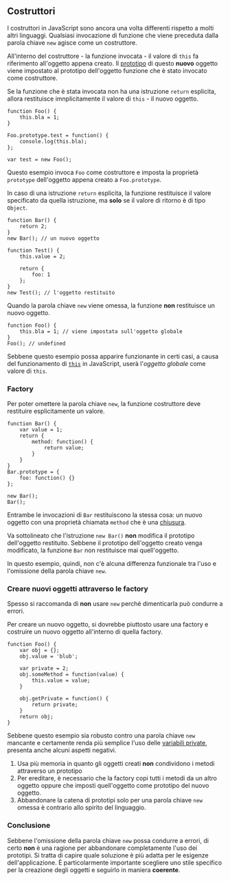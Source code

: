 ## Costruttori

I costruttori in JavaScript sono ancora una volta differenti rispetto a molti altri linguaggi. Qualsiasi invocazione di funzione che viene preceduta dalla parola chiave `new` agisce come un costruttore.

All'interno del costruttore - la funzione invocata - il valore di `this` fa riferimento all'oggetto appena creato. Il [prototipo](#object.prototype) di questo **nuovo** oggetto viene impostato al prototipo dell'oggetto funzione che è stato invocato come costruttore.

Se la funzione che è stata invocata non ha una istruzione `return` esplicita, allora restituisce imnplicitamente il valore di `this` - il nuovo oggetto.

    function Foo() {
        this.bla = 1;
    }

    Foo.prototype.test = function() {
        console.log(this.bla);
    };

    var test = new Foo();

Questo esempio invoca `Foo` come costruttore e imposta la proprietà `prototype` dell'oggetto appena creato a `Foo.prototype`.

In caso di una istruzione `return` esplicita, la funzione restituisce il valore specificato da quella istruzione, ma **solo** se il valore di ritorno è di tipo `Object`.

    function Bar() {
        return 2;
    }
    new Bar(); // un nuovo oggetto

    function Test() {
        this.value = 2;

        return {
            foo: 1
        };
    }
    new Test(); // l'oggetto restituito

Quando la parola chiave `new` viene omessa, la funzione **non** restituisce un nuovo oggetto.

    function Foo() {
        this.bla = 1; // viene impostata sull'oggetto globale
    }
    Foo(); // undefined

Sebbene questo esempio possa apparire funzionante in certi casi, a causa del funzionamento di [`this`](#function.this) in JavaScript, userà l'*oggetto globale* come valore di `this`.

### Factory

Per poter omettere la parola chiave `new`, la funzione costruttore deve restituire esplicitamente un valore.

    function Bar() {
        var value = 1;
        return {
            method: function() {
                return value;
            }
        }
    }
    Bar.prototype = {
        foo: function() {}
    };

    new Bar();
    Bar();

Entrambe le invocazioni di `Bar` restituiscono la stessa cosa: un nuovo oggetto con una proprietà chiamata `method` che è una [chiusura](#function.closures).

Va sottolineato che l'istruzione `new Bar()` **non** modifica il prototipo dell'oggetto restituito. Sebbene il prototipo dell'oggetto creato venga modificato, la funzione `Bar` non restituisce mai quell'oggetto.

In questo esempio, quindi, non c'è alcuna differenza funzionale tra l'uso e l'omissione della parola chiave `new`.

### Creare nuovi oggetti attraverso le factory

Spesso si raccomanda di **non** usare `new` perché dimenticarla può condurre a errori.

Per creare un nuovo oggetto, si dovrebbe piuttosto usare una factory e costruire un nuovo oggetto all'interno di quella factory.

    function Foo() {
        var obj = {};
        obj.value = 'blub';

        var private = 2;
        obj.someMethod = function(value) {
            this.value = value;
        }

        obj.getPrivate = function() {
            return private;
        }
        return obj;
    }

Sebbene questo esempio sia robusto contro una parola chiave `new` mancante e certamente renda più semplice l'uso delle [variabili private](#function.closures), presenta anche alcuni aspetti negativi.

 1. Usa più memoria in quanto gli oggetti creati **non** condividono i metodi attraverso un prototipo
 2. Per ereditare, è necessario che la factory copi tutti i metodi da un altro oggetto oppure che imposti quell'oggetto come prototipo del nuovo oggetto.
 3. Abbandonare la catena di prototipi solo per una parola chiave `new` omessa è contrario allo spirito del linguaggio.

### Conclusione

Sebbene l'omissione della parola chiave `new` possa condurre a errori, di certo **non** è una ragione per abbandonare completamente l'uso dei prototipi. Si tratta di capire quale soluzione è più adatta per le esigenze dell'applicazione. È particolarmente importante scegliere uno stile specifico per la creazione degli oggetti e seguirlo in maniera **coerente**.